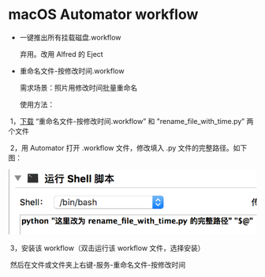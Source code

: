 # macOS Automator workflow

* 一键推出所有挂载磁盘.workflow

  弃用。改用 Alfred 的 Eject



* 重命名文件-按修改时间.workflow

  需求场景：照片用修改时间批量重命名

  使用方法：

​	1，[下载](https://github.com/NodeWee/Automator-Workflow/archive/master.zip) “重命名文件-按修改时间.workflow” 和 "rename_file_with_time.py” 两个文件

​	2，用 Automator 打开 .workflow 文件，修改填入 .py 文件的完整路径。如下图：

![image-20180422163654916](assets/image-20180422163654916.png)

​	3，安装该 workflow（双击运行该 workflow 文件，选择安装）

​	然后在文件或文件夹上右键-服务-重命名文件-按修改时间

